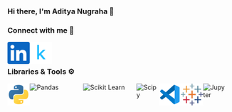 ### Hi there, I'm Aditya Nugraha 👋

### Connect with me 🔗

<a href="https://www.linkedin.com/in/aditya-nugraha/">
  <img align="left" alt="Aditya Nugraha's Linkedin" width="50px" src="https://raw.githubusercontent.com/dyt08/dyt08/main/assets/linkedin.svg" />
</a>
<a href="https://www.kaggle.com/adityan08/">
  <img align="left" alt="Aditya Nugraha's Kaggle" width="50px" src="https://raw.githubusercontent.com/dyt08/dyt08/main/assets/kaggle.svg" />
</a>  

</br></br>

### Libraries & Tools ⚙️

<img align="left" alt="Python" width="50px" src="https://raw.githubusercontent.com/dyt08/dyt08/main/assets/python.svg" />
<img align="left" alt="Pandas" width="120px" src="https://pandas.pydata.org/static/img/pandas_white.svg" />
<img align="left" alt="Scikit Learn" width="120px" src="https://scikit-learn.org/stable/_static/scikit-learn-logo-small.png" />
<img align="left" alt="Scipy" width="50px" src="https://scipy.org/images/logo.svg" />
<img align="left" alt="VS Code" width="50px" src="https://raw.githubusercontent.com/dyt08/dyt08/main/assets/vscode.svg" />
<img align="left" alt="Tableau" width="50px" src="https://raw.githubusercontent.com/dyt08/dyt08/main/assets/tableau.svg" />
<img align="left" alt="Jupyter" width="50px" src="https://jupyter.org/assets/homepage/main-logo.svg" />

<!--
**dyt08/dyt08** is a ✨ _special_ ✨ repository because its `README.md` (this file) appears on your GitHub profile.

Here are some ideas to get you started:

- 🔭 I’m currently working on ...
- 🌱 I’m currently learning ...
- 👯 I’m looking to collaborate on ...
- 🤔 I’m looking for help with ...
- 💬 Ask me about ...
- 📫 How to reach me: ...
- 😄 Pronouns: ...
- ⚡ Fun fact: ...
-->
